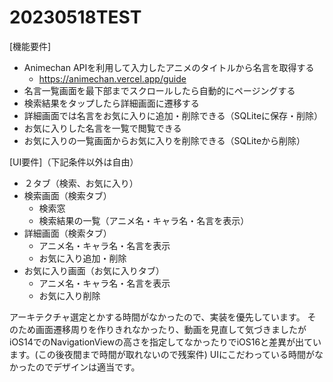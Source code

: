# 20230518TEST

[機能要件]
* Animechan APIを利用して入力したアニメのタイトルから名言を取得する
   * https://animechan.vercel.app/guide
* 名言一覧画面を最下部までスクロールしたら自動的にページングする
* 検索結果をタップしたら詳細画面に遷移する
* 詳細画面では名言をお気に入りに追加・削除できる（SQLiteに保存・削除）
* お気に入りした名言を一覧で閲覧できる
* お気に入りの一覧画面からお気に入りを削除できる（SQLiteから削除）

[UI要件]（下記条件以外は自由）
* ２タブ（検索、お気に入り）
* 検索画面（検索タブ）
   * 検索窓
   * 検索結果の一覧（アニメ名・キャラ名・名言を表示）
* 詳細画面（検索タブ）
   * アニメ名・キャラ名・名言を表示
   * お気に入り追加・削除
* お気に入り画面（お気に入りタブ）
   * アニメ名・キャラ名・名言を表示
   * お気に入り削除


アーキテクチャ選定とかする時間がなかったので、実装を優先しています。
そのため画面遷移周りを作りきれなかったり、動画を見直して気づきましたがiOS14でのNavigationViewの高さを指定してなかったりでiOS16と差異が出ています。(この後夜間まで時間が取れないので残案件)
UIにこだわっている時間がなかったのでデザインは適当です。
